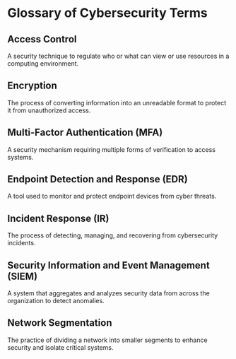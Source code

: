 # Glossary of Cybersecurity Terms

## Access Control
A security technique to regulate who or what can view or use resources in a computing environment.

## Encryption
The process of converting information into an unreadable format to protect it from unauthorized access.

## Multi-Factor Authentication (MFA)
A security mechanism requiring multiple forms of verification to access systems.

## Endpoint Detection and Response (EDR)
A tool used to monitor and protect endpoint devices from cyber threats.

## Incident Response (IR)
The process of detecting, managing, and recovering from cybersecurity incidents.

## Security Information and Event Management (SIEM)
A system that aggregates and analyzes security data from across the organization to detect anomalies.

## Network Segmentation
The practice of dividing a network into smaller segments to enhance security and isolate critical systems.


